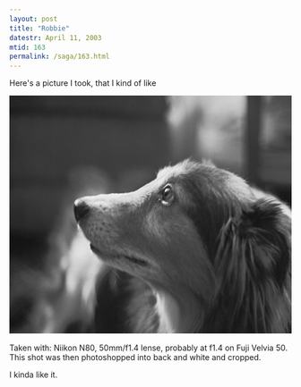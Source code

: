 ```yaml
---
layout: post
title: "Robbie"
datestr: April 11, 2003
mtid: 163
permalink: /saga/163.html
---
```


Here's a picture I took, that I kind of like

<img alt="265631-R1-E020_2.jpg" src="/pics/265631-R1-E020_2.jpg" width="640" height="426" border="0" />

Taken with: Niikon N80, 50mm/f1.4 lense, probably at f1.4 on Fuji Velvia 50.  This shot was then photoshopped into back and white and cropped.

I kinda like it.

